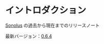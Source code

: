 # イントロダクション

[Sonolus](https://sonolus.com) の過去から現在までのリリースノート

最新バージョン：[0.6.4](./versions/0.6.4.md)
